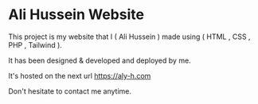 # Ali Hussein Website

This project is my website that I ( Ali Hussein )  made using ( HTML , CSS , PHP , Tailwind ).

It has been designed & developed and deployed by me.

It's hosted on the next url <a href="https://aly-h.com"> https://aly-h.com </a>

Don't hesitate to contact me anytime.
